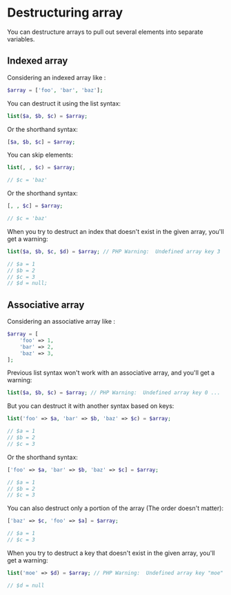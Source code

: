 # Destructuring array

You can destructure arrays to pull out several elements into separate variables.


## Indexed array

Considering an indexed array like :

```php
$array = ['foo', 'bar', 'baz'];
```

You can destruct it using the list syntax:

```php
list($a, $b, $c) = $array;
```

Or the shorthand syntax:

```php
[$a, $b, $c] = $array;
```

You can skip elements:

```php
list(, , $c) = $array;

// $c = 'baz'
```

Or the shorthand syntax:

```php
[, , $c] = $array;

// $c = 'baz'
```

When you try to destruct an index that doesn't exist in the given array, you'll get a warning:

```php
list($a, $b, $c, $d) = $array; // PHP Warning:  Undefined array key 3

// $a = 1
// $b = 2
// $c = 3
// $d = null;
```


## Associative array

Considering an associative array like :

```php
$array = [
    'foo' => 1,
    'bar' => 2,
    'baz' => 3,
];
```

Previous list syntax won't work with an associative array, and you'll get a warning:

```php
list($a, $b, $c) = $array; // PHP Warning:  Undefined array key 0 ...
```

But you can destruct it with another syntax based on keys:

```php
list('foo' => $a, 'bar' => $b, 'baz' => $c) = $array;

// $a = 1
// $b = 2
// $c = 3
```

Or the shorthand syntax:

```php
['foo' => $a, 'bar' => $b, 'baz' => $c] = $array;

// $a = 1
// $b = 2
// $c = 3
```

You can also destruct only a portion of the array (The order doesn't matter):

```php
['baz' => $c, 'foo' => $a] = $array;

// $a = 1
// $c = 3
```

When you try to destruct a key that doesn't exist in the given array, you'll get a warning:

```php
list('moe' => $d) = $array; // PHP Warning:  Undefined array key "moe"

// $d = null
```
